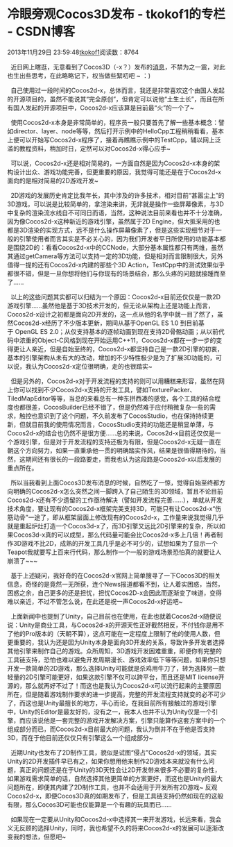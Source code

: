 # 冷眼旁观Cocos3D发布 - tkokof1的专栏 - CSDN博客

2013年11月29日 23:59:48[tkokof1](https://me.csdn.net/tkokof1)阅读数：8764



  近日网上瞎逛，无意看到了Cocos3D（-x？）发布的[消息](http://www.gamelook.com.cn/2013/11/137225)，不禁为之一震，对此也生出些思考，在此略略记下，权当做些絮叨吧 ~ ：)

  自己使用过一段时间的Cocos2d-x，总体而言，我还是非常喜欢这个由国人发起的开源项目的，虽然不能说其“完全原创”，但肯定可以说他“土生土长”，而且在所有国人发起的开源项目中，Cocos2d-x应该算是目前最“火”的一个了~

  使用Cocos2d-x本身是非常简单的，程序员一般只要首先了解一些基本概念：譬如director、layer、node等等，然后打开示例中的HelloCpp工程稍稍看看，基本上便可以开始写Cocos2d-x程序了，接着再瞧瞧示例中的TestCpp，辅以网上泛滥的教程资料，稍加时日，定然可以对Cocos2d-x得心应手~

  可以说，Cocos2d-x还是相对简易的，一方面自然是因为Cocos2d-x本身的架构设计出众、游戏功能完善，但更重要的原因，我觉得可能还是在于Cocos2d-x面向的是相对简易的2D游戏开发~

  2D游戏的发展历史肯定比我年长，其中涉及的许多技术，相对目前“甚嚣尘上”的3D游戏，可以说是比较简单的，拿渲染来讲，无非就是操作一些屏幕像素，与3D中复杂的渲染流水线自不可同日而语，当然，这种说法目前来看也并不十分准确，因为像Cocos2d-x这种新近的游戏引擎，虽然属于2D Engine，但大抵采用的也都是3D渲染的实现方式，远不是什么操作屏幕像素了，但是这些实现细节对于一般的引擎使用者而言其实是不必关心的，因为我们开发者平日所使用的功能基本都是围绕2D的：看看Cocos2d-x中的CCNode，大部分基本属性都只有两维，虽然其通过getCamera等方法可以支持一定的3D功能，但是相对而言限制很大，另外值得一提的还有Cocos2d-x内建的那些个3D Action，TestCpp中的测试效果似乎都很不错，但是一旦你想将他们与你现有的场景结合，那么头疼的问题就接踵而至了……

  以上的这些问题其实都可以归结为一个原因：Cocos2d-x目前还仅仅是一款2D游戏引擎……虽然他是基于3D技术开发的，但无论从架构上还是功能上而言，Cocos2d-x设计之初都是面向2D开发的，这一点从他的名字中就一目了然了，虽然Cocos2d-x经历了不少版本更新，期间从基于OpenGL ES 1.0 到目前基于 OpenGL ES 2.0；从仅支持基本的逐帧动画到现在支持2D骨骼动画；从以前代码中浓重的Object-C风格到现在开始运用C++11，Cocos2d-x都在一步一步的变得更让人亲近，但是自始至终的，Cocos2d-x都坚持自己是一款2D引擎的初衷，基本的引擎架构从未有大的改动，增加的不少特性极少是为了扩展3D功能的，可以说，我认为Cocos2d-x定位很明确，走的也很踏实~

  但是另外的，Cocos2d-x对于开发流程的支持的则可以用糟糕来形容，虽然在网上你可以找到不少Cocos2d-x支持的开发工具，譬如TexturePacker、TiledMapEditor等等，当总的来看总有一种东拼西凑的感觉，各个工具的结合程度也都很差，CocosBuilder已经不错了，但是仍然难于应付稍微复杂一些的需求，触控也意识到了这个问题，不久前发布了CocosStudio，也在保持持续更新，但就目前我的使用情况而言，CocosStudio支持的功能还是稍显单薄，与Cocos2d-x的结合也仍然不是很方便……总的来说，Cocos2d-x目前还仅仅是一个游戏引擎，但是对于开发流程的支持还极为有限，但是Cocos2d-x无疑一直在朝这个方向努力，如果一直秉承他一贯的明确踏实作风，结果是很值得期待的，当然，这期间还有很长的一段路要走，而我也认为这段路是Cocos2d-x以后发展的重点所在。

  所以当我看到上面Cocos3D发布消息的时候，自然吃了一惊，觉得自始至终都方向明确的Cocos2d-x怎么突然之间一脚跨入了自己陌生的3D领域，暂且不论目前Cocos2d-x还有不少遗留的工作亟待解决（譬如开发流程完善……），单就从开发技术角度，要让现有的Cocos2d-x框架完美支持3D，可能只有让Cocos2d-x“伤筋动骨”一途了，即从框架层面上修改现有的Cocos2d-x，工作量来说我觉得几乎就是重起炉灶打造一个Cocos3d-x了，而3D引擎又远比2D引擎来的复杂，所以如果Cocos3d-x真的可以成型，那么代码量可能会比Cocos2d-x多上几倍！再者制作3D游戏不比2D，成熟的开发工具几乎是必不可少的，试想如果为了显示一个Teapot我就要写上百来行代码，那么制作一个一般的游戏场景恐怕真的就要让人崩溃了~~~

  基于上述疑问，我好奇的在Cocos2d-x官网上简单搜寻了一下Cocos3D的相关信息，奇怪的是竟然一无所获，连个News报道都看不到，让人着实困惑，当然，困惑之余，自己更多的还是担忧，担忧Cocos2D-x会因此而逐渐变了味道，变得难以亲近，不过不管怎么说，在此还是祝一声Cocos2d-x好运吧~

  上面新闻中也提到了Unity，自己目前也在使用，在此也就着Cocos2d-x随便说说：Unity是商业工具，与Cocos2d-x的开源天性正好截然相反，不付钱你是用不了他的Pro版本的（天朝不算），这点可能在一定程度上限制了他的使用人数，但更重要的，我认为还是因为Unity本身是面向3D开发的关系，导致许多开发者选择其他引擎来制作自己的游戏。众所周知，3D游戏开发困难重重，即便你有完整的工具链支持，恐怕也难以避免开发周期漫长、游戏效率低下等等问题，如果你只想开发一款简单的2D游戏，那么选择Unity可能就是杀鸡用牛刀了，转为选择另一款轻量的2D引擎可能更好，如果这款引擎不仅可以跨平台，而且还是MIT license开源的，那么就再好不过了！而这也是我认为Cocos2d-x可以流行起来的主要原因所在，但是随着游戏制作要求的进一步提高，完整的开发流程支持就变的必不可少了，而这也是Unity最擅长的地方，平心而论，在我目前所有接触过的游戏引擎中，Unity的Editor是最友好的，没有之一，我本人也并不认为Unity仅是一个引擎，而应该说他是一套完整的游戏开发解决方案，引擎只能算作这套方案中的一个组成部分而已，而Cocos2d-x目前最大的问题，我认为倒并不在于他是否支持3D，而在于他目前还仅仅只有引擎这么一个组成部分~

  近期Unity也发布了2D制作工具，貌似是试图“侵占”Cocos2d-x的领域，其实Unity的2D开发插件早已有之，如果你想用他来制作2D游戏本来就没有什么问题，真正的问题还是在于Unity的3D天性会让2D开发带来很多不必要的复杂性，如果游戏需求简单的话，自然选择其他更简单的方案更好，而这也是Unity的最大问题所在，即便其内建了2D制作工具，也并不会适用于开发所有2D游戏~ 反观Cocos2d-x，即便Cocos3D真的如期发布了，但是工具链支持仍然如现在的这般有限，那么Cocos3D可能也仅能算是一个有趣的玩具而已……

  如果现在一定要从Unity和Cocos2d-x中选择其一来开发游戏，长远来看，我会义无反顾的选择Unity，同时，我也希望不久的将来Cocos2d-x的发展可以逐渐改变我的想法，但愿吧~

